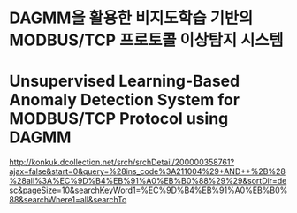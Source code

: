 # **DAGMM을 활용한 비지도학습 기반의 MODBUS/TCP 프로토콜 이상탐지 시스템**
# **Unsupervised Learning-Based Anomaly Detection System for MODBUS/TCP Protocol using DAGMM**

http://konkuk.dcollection.net/srch/srchDetail/200000358761?ajax=false&start=0&query=%28ins_code%3A211004%29+AND++%2B%28%28all%3A%EC%9D%B4%EB%91%A0%EB%B0%88%29%29&sortDir=desc&pageSize=10&searchKeyWord1=%EC%9D%B4%EB%91%A0%EB%B0%88&searchWhere1=all&searchTo
